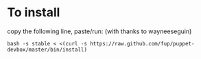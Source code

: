 # To install
copy the following line, paste/run: (with thanks to wayneeseguin)
```
bash -s stable < <(curl -s https://raw.github.com/fup/puppet-devbox/master/bin/install)
```
